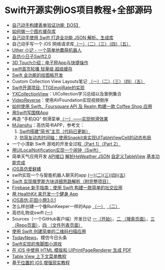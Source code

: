 # Swift开源实例iOS项目教程+全部源码
- [自己动手构建表单验证功能【iOS】][1]
- [如何做一个图片缓存库][2]
- [自己动手使用 Swift 打造全功能 JSON 解析、生成库][3]
- 自己动手写一个 iOS 网络请求库[（一）][4][（二）][5][（三）][6][（四）][7][（五）][8]
- [Uther 小记 - 一个简单地蠢萌机器人][9]
- [高仿小日子Swift2.0][10]
- [3D Touch介绍：电子秤App与快捷操作][11]
- [swift首页轮播 轻量级 超级缓存][12]
- [Swift 全功能的绘图板开发][13]
- Custom Collection View Layouts笔记 [（一）][14][（二）][15][（三）][16][（四）][17][（五）][18]
- [Swift开源项目: TTGEmojiRate的实现][19]
- [YXCollectionView][20]：UICollection学习总结以及案例集合
- [VideoReverse][21]：使用AVFoundation实现视频倒序
- [如何使用 Swift、Foursquare API 及 Realm 构建一款 Coffee Shop 应用][22]
- [用Swift写围棋App][23]
- 再造 “手机QQ” 侧滑菜单[（一）——实现侧滑效果][24]
- [MJianshu][25]：高仿简书APP，参考文：
	1. [Swift搭建“简书”主页（代码已更新）][26]
	2. [仿简友动态时间轴：使用Snapkit来实现UITableViewCell的动态布局][27]
- 一个小清新 Swift 游戏的开发全过程[（Part 1）][28][（Part 2）][29]
- [用UILocalNotification实现一个闹钟（Swift）][30]
- 简单天气应用开发 [API接口][31] [解析HeWeather JSON][32] [自定义TableView][33] [基本功能完成][34]
- [iOS高仿爱鲜蜂][35]
- swift实现一个与智能机器人聊天的app [(一)][36][(二)][37][(三)][38][(四)][39][(五)][40]
- [Swift 实现俄罗斯方块详细思路解析（附完整项目）][41]
- [Firebase 新手指南：使用 Swift 构建一款简单的社交应用][42]
- [用 HealthKit 来开发一个健身 App][43]
- [iOS高仿:花田小憩3.0.1][44]
- 怎么样创建一个像RunKeeper一样的App [（一）][45] [（二）][46]
- 高仿礼物说swift [(一)][47]
- Sources（一个GitHub客户端）开发日记 [一（开始）][48]，[二 （搜索页面）][49]，[三 （Repo页面）][50]，[四 （文件列表页面）][51]
- [使用 Swift 创建简单的二维码扫描应用][52]
- [TodayNews][53]，模仿今日头条
- [Swift实现的鬼脚图小游戏][54]
- [在 iOS 中使用 HTML 模版和 UIPrintPageRenderer 生成 PDF][55]
- [Table View 上下文菜单教程][56]
- [基于位置的 iOS 增强现实教程][57]

[1]:	https://lvwenhan.com/ios/459.html
[2]:	http://blog.callmewhy.com/2015/05/25/note-about-chun/
[3]:	https://lvwenhan.com/ios/463.html
[4]:	https://lvwenhan.com/ios/454.html
[5]:	https://lvwenhan.com/ios/455.html
[6]:	https://lvwenhan.com/ios/456.html
[7]:	https://lvwenhan.com/ios/457.html
[8]:	https://lvwenhan.com/ios/464.html
[9]:	http://blog.callmewhy.com/2015/08/09/how-to-make-uther/ "Uther 小记 - 一个简单地蠢萌机器人"
[10]:	http://www.jianshu.com/p/bcc297e19a94
[11]:	http://swift.gg/2015/11/19/3d-touch-tutorial/ "3D Touch介绍：电子秤App与快捷操作"
[12]:	http://www.jianshu.com/p/d7bf5fe4d9fa "swift首页轮播 轻量级 超级缓存"
[13]:	http://www.cocoachina.com/swift/20151125/14390.html "Swift 全功能的绘图板开发"
[14]:	http://chengway.in/custom-collection-view-layouts/ "Custom Collection View Layouts（一）"
[15]:	http://chengway.in/custom-collection-view-layouts-er/ "Custom Collection View Layouts（二）"
[16]:	http://chengway.in/custom-collection-view-layouts-san/ "Custom Collection View Layouts（三）"
[17]:	http://chengway.in/custom-collection-view-layouts-si/ "Custom Collection View Layouts（四）"
[18]:	http://chengway.in/custom-collection-view-layouts-wu/ "Custom Collection View Layouts（五）"
[19]:	http://tutuge.me/2015/10/25/ttgemojirate-lib/ "Swift开源项目: TTGEmojiRate的实现"
[20]:	https://github.com/yixiangboy/YXCollectionView "YXCollectionView"
[21]:	https://github.com/KayWong/VideoReverse "VideoReverse"
[22]:	http://swift.gg/2015/12/29/foursquare-realm-swift/ "如何使用 Swift、Foursquare API 及 Realm 构建一款 Coffee Shop 应用"
[23]:	http://www.jianshu.com/p/22bab53524d1 "用Swift写围棋App－00序"
[24]:	https://lvwenhan.com/ios/445.html
[25]:	https://github.com/Wl201314/MJianshu "MJianshu"
[26]:	http://www.jianshu.com/p/8035e49ff3a2 "Swift搭建“简书”主页（代码已更新）"
[27]:	http://www.jianshu.com/p/3429ac5a4e4d "仿简友动态时间轴：使用Snapkit来实现UITableViewCell的动态布局"
[28]:	http://vulgur.me/2016/01/23/last-circle-part1/ "一个小清新 Swift 游戏的开发全过程（Part 1）"
[29]:	http://vulgur.me/2016/02/01/last-circle-part2/ "一个小清新 Swift 游戏的开发全过程（Part 2）"
[30]:	http://www.cnblogs.com/Phelthas/p/5169156.html "用UILocalNotification实现一个闹钟（Swift）"
[31]:	http://www.cnblogs.com/fallinDeepSea/p/5186455.html "简单天气应用开发——API接口"
[32]:	http://www.cnblogs.com/fallinDeepSea/p/5186460.html "简单天气应用开发——解析HeWeather JSON"
[33]:	http://www.cnblogs.com/fallinDeepSea/p/5186476.html "简单天气应用开发——自定义TableView"
[34]:	http://www.cnblogs.com/fallinDeepSea/p/5186480.html "简单天气应用开发——基本功能完成"
[35]:	http://www.jianshu.com/p/879f58fe3542 "iOS高仿爱鲜蜂"
[36]:	http://www.jianshu.com/p/1f93e0fec8a5 "swift实现一个与智能机器人聊天的app(一)"
[37]:	http://www.jianshu.com/p/f2488a659688 "swift实现一个与智能机器人聊天的app(二)"
[38]:	http://www.jianshu.com/p/a09ceaebe797 "swift实现一个与智能机器人聊天的app(三)"
[39]:	http://www.jianshu.com/p/91545cde4f8d "swift实现一个与智能机器人聊天的app(四)"
[40]:	http://www.jianshu.com/p/6bf05564fe27 "swift实现一个与智能机器人聊天的app(五)with iOS9"
[41]:	http://www.cnblogs.com/taoxu/p/5482127.html "Swift 实现俄罗斯方块详细思路解析（附完整项目）"
[42]:	http://swift.gg/2016/05/12/introduction-to-firebase-building-a-simple-social-app-in-swift/ "Firebase 新手指南：使用 Swift 构建一款简单的社交应用"
[43]:	http://swift.gg/2016/05/13/healthkit-introduction/ "用 HealthKit 来开发一个健身 App"
[44]:	http://www.jianshu.com/p/2893be49c50e "iOS高仿:花田小憩3.0.1"
[45]:	http://www.jianshu.com/p/9d998307dc21 "怎么样创建一个像RunKeeper一样的App（一）swift版"
[46]:	http://www.jianshu.com/p/713777c90a76 "怎么样创建一个像RunKeeper一样的app（二）swift版"
[47]:	http://www.jianshu.com/p/a8e82a714938 "高仿礼物说swift(一)"
[48]:	http://vulgur.me/2016/05/29/code-reader-part1/ "Sources 开发日记一（开始）"
[49]:	http://vulgur.me/2016/06/03/code-reader-part2/ "Sources 开发日记二 （搜索页面）"
[50]:	http://vulgur.me/2016/07/01/code-reader-part3/ "Sources 开发日记三 （Repo页面）"
[51]:	http://vulgur.me/2016/07/08/code-reader-part4/ "Sources 开发日记四 （文件列表页面）"
[52]:	http://swift.gg/2016/07/26/simple-barcode-reader-app-swift/ "使用 Swift 创建简单的二维码扫描应用"
[53]:	https://github.com/hrscy/TodayNews "TodayNews"
[54]:	http://yrq110.me/2016/08/06/amidakuji/ "Swift实现的鬼脚图小游戏"
[55]:	http://swift.gg/2016/09/05/pdf-generation-ios/ "在 iOS 中使用 HTML 模版和 UIPrintPageRenderer 生成 PDF"
[56]:	http://swift.gg/2017/04/06/use-context-menu-with-table-view-tutorial-ios10/ "Table View 上下文菜单教程"
[57]:	http://www.jianshu.com/p/e1a35d6fde18 "基于位置的 iOS 增强现实教程"